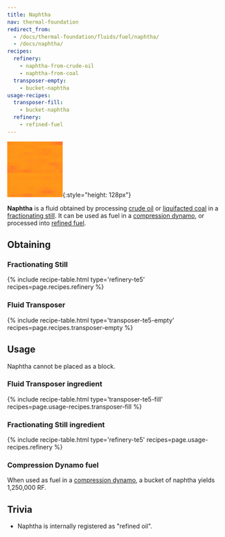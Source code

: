 ```yaml
---
title: Naphtha
nav: thermal-foundation
redirect_from:
  - /docs/thermal-foundation/fluids/fuel/naphtha/
  - /docs/naphtha/
recipes:
  refinery:
    - naphtha-from-crude-oil
    - naphtha-from-coal
  transposer-empty:
    - bucket-naphtha
usage-recipes:
  transposer-fill:
    - bucket-naphtha
  refinery:
    - refined-fuel
---
```


![Naphtha](/assets/images/thermal-foundation/naphtha.gif){:style="height: 128px"}


**Naphtha** is a fluid obtained by processing [crude oil](/docs/thermal-foundation/crude-oil/) or
[liquifacted coal](/docs/thermal-foundation/liquifacted-coal/) in a [fractionating
still](/docs/thermal-expansion/fractionating-still/). It can be used as fuel in a [compression
dynamo](/docs/thermal-expansion/compression-dynamo/), or processed into [refined
fuel](/docs/thermal-foundation/refined-fuel/).


Obtaining
---------

### Fractionating Still
{% include recipe-table.html type='refinery-te5' recipes=page.recipes.refinery %}

### Fluid Transposer
{% include recipe-table.html type='transposer-te5-empty' recipes=page.recipes.transposer-empty %}


Usage
-----

Naphtha cannot be placed as a block.

### Fluid Transposer ingredient
{% include recipe-table.html type='transposer-te5-fill' recipes=page.usage-recipes.transposer-fill %}

### Fractionating Still ingredient
{% include recipe-table.html type='refinery-te5' recipes=page.usage-recipes.refinery %}

### Compression Dynamo fuel
When used as fuel in a [compression dynamo](/docs/thermal-expansion/compression-dynamo/), a bucket
of naphtha yields 1,250,000 RF.


Trivia
------

* Naphtha is internally registered as "refined oil".
